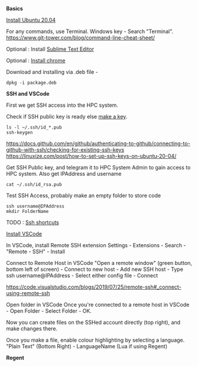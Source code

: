 **Basics**

[Install Ubuntu 20.04](https://towardsdatascience.com/how-to-dual-boot-windows-10-and-linux-ubuntu-20-04-lts-in-a-few-hassle-free-steps-f0e465c3aafd)

For any commands, use Terminal. Windows key - Search "Terminal". 
https://www.git-tower.com/blog/command-line-cheat-sheet/

Optional : Install [Sublime Text Editor](https://www.sublimetext.com/docs/linux_repositories.html)

Optional : [Install chrome](https://www.google.com/intl/en_us/chrome/) 

Download and installing via .deb file - 
```
dpkg -i package.deb
```

**SSH and VSCode**

First we get SSH access into the HPC system.

Check if SSH public key is ready else [make a key](https://schh.medium.com/ssh-for-dummies-ea168e6ff547).
```
ls -l ~/.ssh/id_*.pub
ssh-keygen
```
https://docs.github.com/en/github/authenticating-to-github/connecting-to-github-with-ssh/checking-for-existing-ssh-keys
https://linuxize.com/post/how-to-set-up-ssh-keys-on-ubuntu-20-04/

Get SSH Public key, and telegram it to HPC System Admin to gain access to HPC system. Also get IPAddress and username
```
cat ~/.ssh/id_rsa.pub
```

Test SSH Access, probably make an empty folder to store code
```
ssh username@IPAddress
mkdir FolderName
```

TODO :
[Ssh shortcuts](https://scotch.io/tutorials/how-to-create-an-ssh-shortcut)

[Install VSCode](https://code.visualstudio.com/)


In VSCode, install Remote SSH extension
Settings - Extensions - Search - "Remote - SSH" - Install

Connect to Remote Host in VSCode
"Open a remote window" (green button, bottom left of screen) - Connect to new host - Add new SSH host - Type ssh username@IPAddress - Select either config file - Connect

https://code.visualstudio.com/blogs/2019/07/25/remote-ssh#_connect-using-remote-ssh

Open folder in VSCode
Once you're connected to a remote host in VSCode - Open Folder - Select Folder - OK.

Now you can create files on the SSHed account directly (top right), and make changes there.

Once you make a file, enable colour highlighting by selecting a language. "Plain Text" (Bottom Right) - LanguageName (Lua if using Regent)

**Regent**
